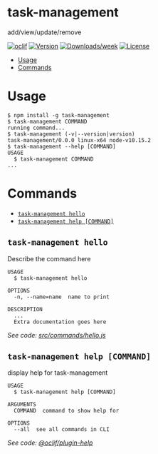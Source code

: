 task-management
===============

add/view/update/remove

[![oclif](https://img.shields.io/badge/cli-oclif-brightgreen.svg)](https://oclif.io)
[![Version](https://img.shields.io/npm/v/task-management.svg)](https://npmjs.org/package/task-management)
[![Downloads/week](https://img.shields.io/npm/dw/task-management.svg)](https://npmjs.org/package/task-management)
[![License](https://img.shields.io/npm/l/task-management.svg)](https://github.com/decoding-ecosystem/task-management/blob/master/package.json)

<!-- toc -->
* [Usage](#usage)
* [Commands](#commands)
<!-- tocstop -->
# Usage
<!-- usage -->
```sh-session
$ npm install -g task-management
$ task-management COMMAND
running command...
$ task-management (-v|--version|version)
task-management/0.0.0 linux-x64 node-v10.15.2
$ task-management --help [COMMAND]
USAGE
  $ task-management COMMAND
...
```
<!-- usagestop -->
# Commands
<!-- commands -->
* [`task-management hello`](#task-management-hello)
* [`task-management help [COMMAND]`](#task-management-help-command)

## `task-management hello`

Describe the command here

```
USAGE
  $ task-management hello

OPTIONS
  -n, --name=name  name to print

DESCRIPTION
  ...
  Extra documentation goes here
```

_See code: [src/commands/hello.js](https://github.com/decoding-ecosystem/task-management/blob/v0.0.0/src/commands/hello.js)_

## `task-management help [COMMAND]`

display help for task-management

```
USAGE
  $ task-management help [COMMAND]

ARGUMENTS
  COMMAND  command to show help for

OPTIONS
  --all  see all commands in CLI
```

_See code: [@oclif/plugin-help](https://github.com/oclif/plugin-help/blob/v2.2.1/src/commands/help.ts)_
<!-- commandsstop -->
